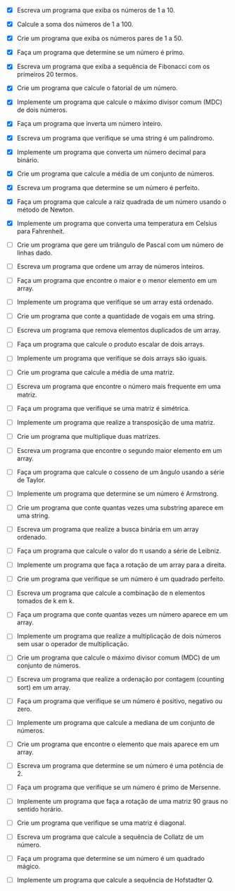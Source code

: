 - [x] Escreva um programa que exiba os números de 1 a 10.

- [x] Calcule a soma dos números de 1 a 100.

- [x] Crie um programa que exiba os números pares de 1 a 50.

- [x] Faça um programa que determine se um número é primo.

- [x] Escreva um programa que exiba a sequência de Fibonacci com os primeiros 20 termos.

- [x] Crie um programa que calcule o fatorial de um número.

- [x] Implemente um programa que calcule o máximo divisor comum (MDC) de dois números.

- [x] Faça um programa que inverta um número inteiro.

- [x] Escreva um programa que verifique se uma string é um palíndromo.

- [x] Implemente um programa que converta um número decimal para binário.

- [x] Crie um programa que calcule a média de um conjunto de números.

- [x] Escreva um programa que determine se um número é perfeito.

- [x] Faça um programa que calcule a raiz quadrada de um número usando o método de Newton.

- [x] Implemente um programa que converta uma temperatura em Celsius para Fahrenheit.

- [ ] Crie um programa que gere um triângulo de Pascal com um número de linhas dado.

- [ ] Escreva um programa que ordene um array de números inteiros.

- [ ] Faça um programa que encontre o maior e o menor elemento em um array.

- [ ] Implemente um programa que verifique se um array está ordenado.

- [ ] Crie um programa que conte a quantidade de vogais em uma string.

- [ ] Escreva um programa que remova elementos duplicados de um array.

- [ ] Faça um programa que calcule o produto escalar de dois arrays.

- [ ] Implemente um programa que verifique se dois arrays são iguais.

- [ ] Crie um programa que calcule a média de uma matriz.

- [ ] Escreva um programa que encontre o número mais frequente em uma matriz.

- [ ] Faça um programa que verifique se uma matriz é simétrica.

- [ ] Implemente um programa que realize a transposição de uma matriz.

- [ ] Crie um programa que multiplique duas matrizes.

- [ ] Escreva um programa que encontre o segundo maior elemento em um array.

- [ ] Faça um programa que calcule o cosseno de um ângulo usando a série de Taylor.

- [ ] Implemente um programa que determine se um número é Armstrong.

- [ ] Crie um programa que conte quantas vezes uma substring aparece em uma string.

- [ ] Escreva um programa que realize a busca binária em um array ordenado.

- [ ] Faça um programa que calcule o valor do π usando a série de Leibniz.

- [ ] Implemente um programa que faça a rotação de um array para a direita.

- [ ] Crie um programa que verifique se um número é um quadrado perfeito.

- [ ] Escreva um programa que calcule a combinação de n elementos tomados de k em k.

- [ ] Faça um programa que conte quantas vezes um número aparece em um array.

- [ ] Implemente um programa que realize a multiplicação de dois números sem usar o operador de multiplicação.

- [ ] Crie um programa que calcule o máximo divisor comum (MDC) de um conjunto de números.

- [ ] Escreva um programa que realize a ordenação por contagem (counting sort) em um array.

- [ ] Faça um programa que verifique se um número é positivo, negativo ou zero.

- [ ] Implemente um programa que calcule a mediana de um conjunto de números.

- [ ] Crie um programa que encontre o elemento que mais aparece em um array.

- [ ] Escreva um programa que determine se um número é uma potência de 2.

- [ ] Faça um programa que verifique se um número é primo de Mersenne.

- [ ] Implemente um programa que faça a rotação de uma matriz 90 graus no sentido horário.

- [ ] Crie um programa que verifique se uma matriz é diagonal.

- [ ] Escreva um programa que calcule a sequência de Collatz de um número.

- [ ] Faça um programa que determine se um número é um quadrado mágico.

- [ ] Implemente um programa que calcule a sequência de Hofstadter Q.